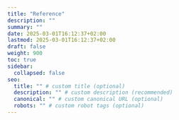 ```yaml
---
title: "Reference"
description: ""
summary: ""
date: 2025-03-01T16:12:37+02:00
lastmod: 2025-03-01T16:12:37+02:00
draft: false
weight: 900
toc: true
sidebar:
  collapsed: false
seo:
  title: "" # custom title (optional)
  description: "" # custom description (recommended)
  canonical: "" # custom canonical URL (optional)
  robots: "" # custom robot tags (optional)
---
```

